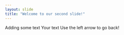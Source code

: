 ```yaml
---
layout: slide
title: "Welcome to our second slide!"
---
```

Adding some text
Your text
Use the left arrow to go back!

